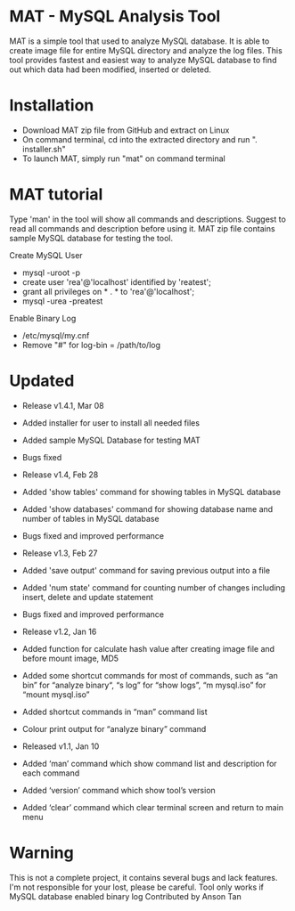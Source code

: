# MAT - MySQL Analysis Tool

MAT is a simple tool that used to analyze MySQL database. It is able to create image file for entire MySQL directory and analyze the log files. This tool provides fastest and easiest way to analyze MySQL database to find out which data had been modified, inserted or deleted. 

# Installation
- Download MAT zip file from GitHub and extract on Linux
- On command terminal, cd into the extracted directory and run ". installer.sh"
- To launch MAT, simply run "mat" on command terminal

# MAT tutorial
Type 'man' in the tool will show all commands and descriptions. Suggest to read all commands and description before using it. MAT zip file contains sample MySQL database for testing the tool.

Create MySQL User
- mysql -uroot -p
- create user 'rea'@'localhost' identified by 'reatest';
- grant all privileges on * . * to 'rea'@'localhost';
- mysql -urea -preatest

Enable Binary Log
- /etc/mysql/my.cnf
- Remove "#" for log-bin = /path/to/log

# Updated
- Release v1.4.1, Mar 08
- Added installer for user to install all needed files
- Added sample MySQL Database for testing MAT
- Bugs fixed

- Release v1.4, Feb 28
- Added 'show tables' command for showing tables in MySQL database
- Added 'show databases' command for showing database name and number of tables in MySQL database
- Bugs fixed and improved performance

- Release v1.3, Feb 27
- Added 'save output' command for saving previous output into a file
- Added 'num state' command for counting number of changes including insert, delete and update statement
- Bugs fixed and improved performance

- Release v1.2, Jan 16
- Added function for calculate hash value after creating image file and before mount image, MD5
- Added some shortcut commands for most of commands, such as “an bin” for “analyze binary“, “s log” for “show logs”, “m  mysql.iso” for “mount mysql.iso” 
- Added shortcut commands in “man” command list
- Colour print output for “analyze binary” command

- Released v1.1, Jan 10
- Added ‘man’ command which show command list and description for each command
- Added ‘version’ command which show tool’s version
- Added ‘clear’ command which clear terminal screen and return to main menu


# Warning
This is not a complete project, it contains several bugs and lack features. I'm not responsible for your lost, please be careful.
Tool only works if MySQL database enabled binary log
Contributed by Anson Tan
